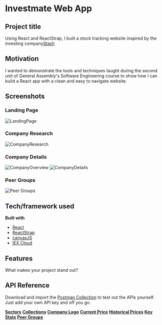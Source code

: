 # Investmate Web App

## Project title
Using React and ReactStrap, I built a stock tracking website inspired by the investing company[Stash](https://www.stashinvest.com/)

## Motivation
I wanted to demonstrate the tools and techniques taught during the second unit of General Assembly's Software Engineering course to show how I can build a React app with a clean and easy to navigate website. 
 
## Screenshots
### Landing Page
![LandingPage](https://res.cloudinary.com/doaftkgbv/image/upload/v1585866230/LandingPage_yoa5oc.png)

### Company Research
![CompanyResearch](https://res.cloudinary.com/doaftkgbv/image/upload/v1585866228/ResearchCards_izil1m.png)

### Company Details
![CompanyOverview](https://res.cloudinary.com/doaftkgbv/image/upload/v1585866228/Research_opulml.png)
![CompanyDetails](https://res.cloudinary.com/doaftkgbv/image/upload/v1585866229/DetailsDetails_a8xlxi.png)

### Peer Groups
![Peer Groups](https://res.cloudinary.com/doaftkgbv/image/upload/v1585866225/PeerGroups_l3v0iz.png)

## Tech/framework used

<b>Built with</b>
- [React](https://reactjs.org/)
- [ReactStrap](https://reactstrap.github.io/)
- [canvasJS](https://canvasjs.com/)
- [IEX Cloud](https://iexcloud.io/)

## Features
What makes your project stand out?


## API Reference
Download and import the [Postman Collection](https://github.com/jdevenish/Investmate/blob/master/IEX%20Cloud.postman_collection.json) to test out the APIs yourself. Just add your own API key and off you go. 

<b>[Sectors](https://iexcloud.io/docs/api/#sectors)</b>
<b>[Collections](https://iexcloud.io/docs/api/#collections)</b>
<b>[Company Logo](https://iexcloud.io/docs/api/#logo)</b>
<b>[Current Price](https://iexcloud.io/docs/api/#price-only)</b>
<b>[Historical Prices](https://iexcloud.io/docs/api/#historical-prices)</b>
<b>[Key Stats](https://iexcloud.io/docs/api/#key-stats)</b>
<b>[Peer Groups](https://iexcloud.io/docs/api/#peer-groups)</b>
